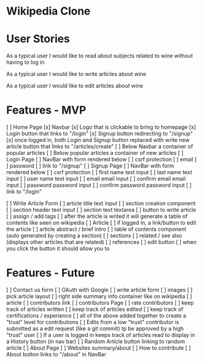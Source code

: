 # Wikipedia Clone

# User Stories
As a typical user I would like to read about subjects related to wine without having to log in

As a typical user I would like to write articles about wine

As a typical user I would like to edit articles about wine


# Features - MVP
[ ] Home Page
  [x] Navbar
    [x] Logo that is clickable to bring to homepage
    [x] Login button that links to "/login"
    [x] Signup button redirecting to "/signup"
      [x] once logged in, both Login and Signup button replaced with write new article button that links to "/articles/create"
  [ ] Below Navbar a container of popular articles
  [ ] Below popular articles a container of new articles
[ ] Login Page
  [ ] NavBar with form rendered below
  [ ] csrf protection
  [ ] email
  [ ] password
  [ ] link to "/signup"
[ ] Signup Page
  [ ] NavBar with form rendered below
  [ ] csrf protection
  [ ] first name text input
  [ ] last name text input
  [ ] user name text input
  [ ] email email input
  [ ] confirm email email input
  [ ] password password input
  [ ] confirm password password input
  [ ] link to "/login"

[ ] Write Article Form
  [ ] article title text input
  [ ] section creation component
    [ ] section header text input
    [ ] section text textarea
    [ ] button to write article
    [ ] assign / add tags
  [ ] after the article is writed it will generate a table of contents like seen on wikipedia
[ ] Article
  [ ] if logged in, a link/button to edit the article
  [ ] article abstract / brief intro
  [ ] table of contents component (auto generated by creating a section)
  [ ] sections
  [ ] related / see also (displays other articles that are related)
  [ ] references
[ ] edit button
  [ ] when you click the button it should allow you to

# Features - Future
[ ] Contact us form
[ ] OAuth with Google
[ ] write article form
  [ ] images
  [ ] pick article layout
  [ ] right side summary info container like on wikipedia
[ ] article
  [ ] contributors link
[ ] contributors Page
  [ ] rate contributors
  [ ] keep track of articles written
  [ ] keep track of articles edited
  [ ] keep track of certifications / experience
  [ ] all of the above added together to create a "trust" level for contributions
[ ] Edits from a low "trust" contributor is submitted as a edit request (like a git commit) tp be approved by a high "trust" user
[ ] If a user is logged in keeps track of articles read to display in a History button (in nav bar)
[ ] Random Article button linking to random article
[ ] About Page
  [ ] Websites summary/about
  [ ] How to contribute
  [ ] About button links to "/about" in NavBar
